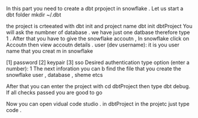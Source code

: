 In this part you need to create a dbt prpoject in snowflake . Let us start a dbt folder
mkdir ~/.dbt

the project is crteeated with dbt init and project name 
dbt init dbtProject 
You will ask the numbner of database . we have just one datbase  therefore   type 1  .
After  that you have to give the snowflake accoutn , In snowflake click on Accoutn then  view accoutn details . 
user (dev username):
it is you user name  that you creat  m in snowflake 

[1] password
[2] keypair
[3] sso
Desired authentication type option (enter a number): 1
The next inforation you can b find the file that you create  the snowflake user , database , sheme etcs

After  that you can enter the project with cd dbtProject  then type dbt debug. If all checks passed  you are good to go 

Now you can open vidual code studio . in dbtProject   in the projetc just type code .